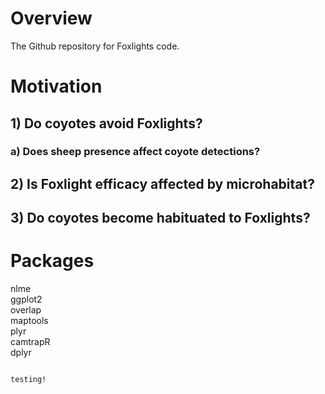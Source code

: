 # Overview
The Github repository for Foxlights code. 

# Motivation
## 1) Do coyotes avoid Foxlights?
### a) Does sheep presence affect coyote detections?
## 2) Is Foxlight efficacy affected by microhabitat?
## 3) Do coyotes become habituated to Foxlights?

# Packages 
nlme <br/>
ggplot2 <br/>
overlap <br/>
maptools <br/>
plyr <br/>
camtrapR <br/>
dplyr
```

testing!